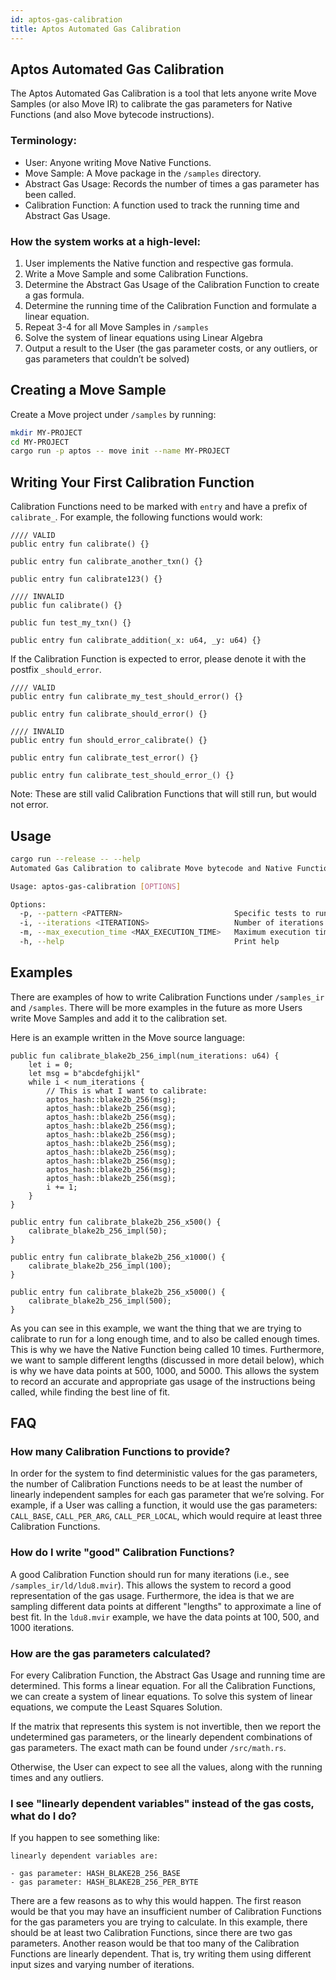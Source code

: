 ```yaml
---
id: aptos-gas-calibration
title: Aptos Automated Gas Calibration
---
```


## Aptos Automated Gas Calibration

The Aptos Automated Gas Calibration is a tool that lets anyone write Move Samples (or also Move IR) to calibrate the gas parameters for Native Functions (and also Move bytecode instructions). 

### Terminology:

- User: Anyone writing Move Native Functions.
- Move Sample: A Move package in the `/samples` directory.
- Abstract Gas Usage: Records the number of times a gas parameter has been called.
- Calibration Function: A function used to track the running time and Abstract Gas Usage.

### How the system works at a high-level:

1. User implements the Native function and respective gas formula.
2. Write a Move Sample and some Calibration Functions.
3. Determine the Abstract Gas Usage of the Calibration Function to create a gas formula.
4. Determine the running time of the Calibration Function and formulate a linear equation.
5. Repeat 3-4 for all Move Samples in `/samples` 
6. Solve the system of linear equations using Linear Algebra
7. Output a result to the User (the gas parameter costs, or any outliers, or gas parameters that couldn’t be solved)

## Creating a Move Sample

Create a Move project under `/samples` by running:

```bash
mkdir MY-PROJECT
cd MY-PROJECT
cargo run -p aptos -- move init --name MY-PROJECT
```

## Writing Your First Calibration Function

Calibration Functions need to be marked with `entry` and have a prefix of `calibrate_`. For example, the following functions would work:

```Move
//// VALID
public entry fun calibrate() {}

public entry fun calibrate_another_txn() {}

public entry fun calibrate123() {}

//// INVALID
public fun calibrate() {}

public fun test_my_txn() {}

public entry fun calibrate_addition(_x: u64, _y: u64) {}
```

If the Calibration Function is expected to error, please denote it with the postfix `_should_error`.

```
//// VALID
public entry fun calibrate_my_test_should_error() {}

public entry fun calibrate_should_error() {}

//// INVALID
public entry fun should_error_calibrate() {}

public entry fun calibrate_test_error() {}

public entry fun calibrate_test_should_error_() {}
```
Note: These are still valid Calibration Functions that will still run, but would not error.

## Usage

```bash
cargo run --release -- --help 
Automated Gas Calibration to calibrate Move bytecode and Native Functions

Usage: aptos-gas-calibration [OPTIONS]

Options:
  -p, --pattern <PATTERN>                         Specific tests to run that match a pattern [default: ""]
  -i, --iterations <ITERATIONS>                   Number of iterations to run each Calibration Function [default: 20]
  -m, --max_execution_time <MAX_EXECUTION_TIME>   Maximum execution time in milliseconds [default: 300]
  -h, --help                                      Print help
```

## Examples

There are examples of how to write Calibration Functions under `/samples_ir` and `/samples`. There will be more examples in the future as more Users write Move Samples and add it to the calibration set. 

Here is an example written in the Move source language:
```Move
public fun calibrate_blake2b_256_impl(num_iterations: u64) {
    let i = 0;
    let msg = b"abcdefghijkl"
    while i < num_iterations {
        // This is what I want to calibrate:
        aptos_hash::blake2b_256(msg);
        aptos_hash::blake2b_256(msg);
        aptos_hash::blake2b_256(msg);
        aptos_hash::blake2b_256(msg);
        aptos_hash::blake2b_256(msg);
        aptos_hash::blake2b_256(msg);
        aptos_hash::blake2b_256(msg);
        aptos_hash::blake2b_256(msg);
        aptos_hash::blake2b_256(msg);
        aptos_hash::blake2b_256(msg);        
        i += 1;
    }
}

public entry fun calibrate_blake2b_256_x500() {
    calibrate_blake2b_256_impl(50);
}

public entry fun calibrate_blake2b_256_x1000() {
    calibrate_blake2b_256_impl(100);
}

public entry fun calibrate_blake2b_256_x5000() {
    calibrate_blake2b_256_impl(500);
}
```
As you can see in this example, we want the thing that we are trying to calibrate to run for a long enough time, and to also be called enough times. This is why we have the Native Function being called 10 times. Furthermore, we want to sample different lengths (discussed in more detail below), which is why we have data points at 500, 1000, and 5000. This allows the system to record an accurate and appropriate gas usage of the instructions being called, while finding the best line of fit. 

## FAQ

### How many Calibration Functions to provide?

In order for the system to find deterministic values for the gas parameters, the number of Calibration Functions needs to be at least the number of linearly independent samples for each gas parameter that we’re solving. For example, if a User was calling a function, it would use the gas parameters: `CALL_BASE`, `CALL_PER_ARG`, `CALL_PER_LOCAL`, which would require at least three Calibration Functions. 

### How do I write "good" Calibration Functions?

A good Calibration Function should run for many iterations (i.e., see `/samples_ir/ld/ldu8.mvir`). This allows the system to record a good representation of the gas usage. Furthermore, the idea is that we are sampling different data points at different "lengths" to approximate a line of best fit. In the `ldu8.mvir` example, we have the data points at 100, 500, and 1000 iterations. 

### How are the gas parameters calculated?

For every Calibration Function, the Abstract Gas Usage and running time are determined. This forms a linear equation. For all the Calibration Functions, we can create a system of linear equations. To solve this system of linear equations, we compute the Least Squares Solution. 

If the matrix that represents this system is not invertible, then we report the undetermined gas parameters, or the linearly dependent combinations of gas parameters. The exact math can be found under `/src/math.rs`. 

Otherwise, the User can expect to see all the values, along with the running times and any outliers. 

### I see "linearly dependent variables" instead of the gas costs, what do I do?

If you happen to see something like:

```
linearly dependent variables are:

- gas parameter: HASH_BLAKE2B_256_BASE
- gas parameter: HASH_BLAKE2B_256_PER_BYTE
```

There are a few reasons as to why this would happen. The first reason would be that you may have an insufficient number of Calibration Functions for the gas parameters you are trying to calculate. In this example, there should be at least two Calibration Functions, since there are two gas parameters. Another reason would be that too many of the Calibration Functions are linearly dependent. That is, try writing them using different input sizes and varying number of iterations.

